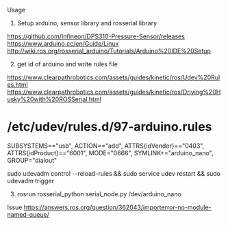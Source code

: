 Usage

1. Setup arduino, sensor library and rosserial library

https://github.com/Infineon/DPS310-Pressure-Sensor/releases
https://www.arduino.cc/en/Guide/Linux
http://wiki.ros.org/rosserial_arduino/Tutorials/Arduino%20IDE%20Setup

2. get id of arduino and write rules file

https://www.clearpathrobotics.com/assets/guides/kinetic/ros/Udev%20Rules.html
https://www.clearpathrobotics.com/assets/guides/kinetic/ros/Driving%20Husky%20with%20ROSSerial.html

# /etc/udev/rules.d/97-arduino.rules
SUBSYSTEMS=="usb", ACTION=="add", ATTRS{idVendor}=="0403", ATTRS{idProduct}=="6001", MODE="0666", SYMLINK+="arduino_nano", GROUP="dialout"

sudo udevadm control --reload-rules && sudo service udev restart && sudo udevadm trigger


3. rosrun rosserial_python serial_node.py /dev/arduino_nano



Issue
https://answers.ros.org/question/362043/importerror-no-module-named-queue/
